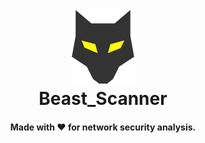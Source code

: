 
<h1 align="center">
  <br>
  <a href="https://github.com/Script-Hussle/Beast_Scanner"> <img src="https://github.com/Script-Hussle/Beast_Scanner/blob/main/68747470733a2f2f696d6167652e6962622e636f2f6d784f39727a2f7265636f6e646f672e706e67.png?raw=true" alt="Beaast"></a>
  <br>
   Beast_Scanner
  <br>
</h1>
<h4 align="center">Made with ❤️ for network security analysis.</h4>

